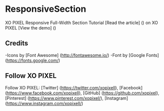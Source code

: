 # ResponsiveSection
XO PIXEL Responsive Full-Width Section Tutorial
[Read the article] () on XO PIXEL
[View the demo] ()

## Credits
-Icons by [Font Awesome] (http://fontawesome.io/)
-Font by [Google Fonts] (https://fonts.google.com/)

## Follow XO PIXEL
Follow XO PIXEL: [Twitter] (https://twitter.com/xopixell), [Facebook] (https://www.facebook.com/xopixell), [GitHub] (https://github.com/xopixel), [Pinterest] (https://www.pinterest.com/xopixel/), [Instagram] (https://www.instagram.com/xopixell/)
